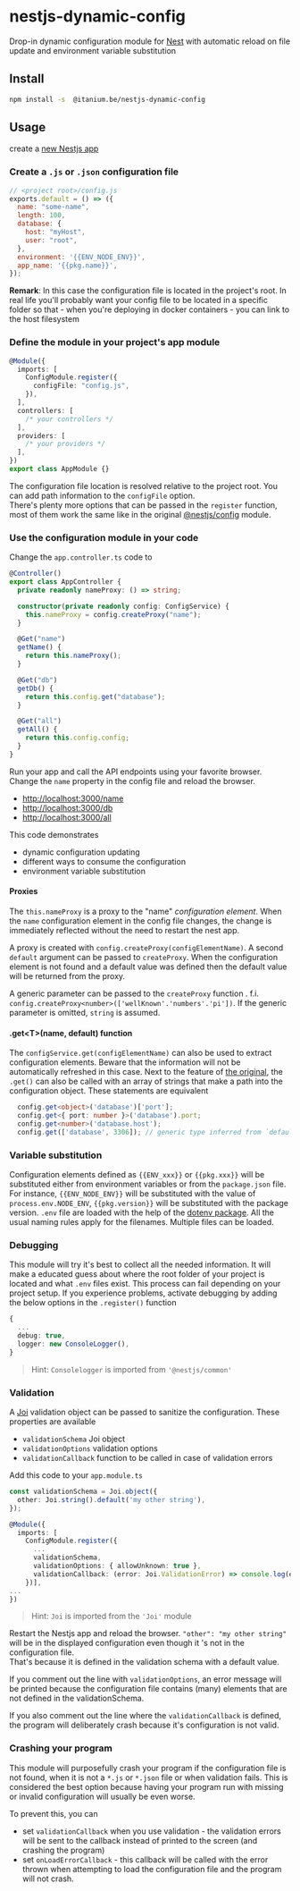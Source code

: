 # nestjs-dynamic-config

Drop-in dynamic configuration module for [Nest](https://github.com/nestjs/nest) with automatic reload on file update and environment variable substitution

## Install

```bash
npm install -s  @itanium.be/nestjs-dynamic-config
```

## Usage

create a [new Nestjs app](https://docs.nestjs.com/first-steps)

### Create a `.js` or `.json` configuration file

```js
// <project root>/config.js
exports.default = () => ({
  name: "some-name",
  length: 100,
  database: {
    host: "myHost",
    user: "root",
  },
  environment: '{{ENV_NODE_ENV}}',
  app_name: '{{pkg.name}}',
});
```

**Remark**: In this case the configuration file is located in the project's root.  In real life you'll probably want your config file to be located in a specific folder so that - when you're deploying in docker containers - you can link to the host filesystem

### Define the module in your project's app module

```ts
@Module({
  imports: [
    ConfigModule.register({
      configFile: "config.js",
    }),
  ],
  controllers: [
    /* your controllers */
  ],
  providers: [
    /* your providers */
  ],
})
export class AppModule {}
```
The configuration file location is resolved relative to the project root.  You can add path information to the `configFile` option.  
There's plenty more options that can be passed in the `register` function, most of them work the same like in the original [@nestjs/config](https://docs.nestjs.com/techniques/configuration) module.

### Use the configuration module in your code
Change the `app.controller.ts` code to

```ts
@Controller()
export class AppController {
  private readonly nameProxy: () => string;

  constructor(private readonly config: ConfigService) {
    this.nameProxy = config.createProxy("name");
  }

  @Get("name")
  getName() {
    return this.nameProxy();
  }

  @Get("db")
  getDb() {
    return this.config.get("database");
  }

  @Get("all")
  getAll() {
    return this.config.config;
  }
}
```

Run your app and call the API endpoints using your favorite browser.  Change the `name` property in the config file and reload the browser.

- <http://localhost:3000/name>
- <http://localhost:3000/db>
- <http://localhost:3000/all>

This code demonstrates

- dynamic configuration updating
- different ways to consume the configuration
- environment variable substitution

#### Proxies

The `this.nameProxy` is a proxy to the "name" *configuration element*.  When the `name` configuration element in the config file changes,  the change is immediately reflected without the need to restart the nest app.

A proxy is created with `config.createProxy(configElementName)`.  A second `default` argument can be passed to `createProxy`.  When the configuration element is not found and a default value was defined then the default value will be returned from the proxy.

A generic parameter can be passed to the `createProxy` function .  f.i. `config.createProxy<number>(['wellKnown'.'numbers'.'pi'])`.  If the generic parameter is omitted, `string` is assumed.

#### .get&lt;T&gt;(name, default) function

The `configService.get(configElementName)` can also be used to extract configuration elements.  Beware that the information will not be automatically refreshed in this case.  Next to the feature of [the original](https://docs.nestjs.com/techniques/configuration#using-the-configservice), the `.get()` can also be called with an array of strings that make a path into the configuration object.  These statements are equivalent
```ts
  config.get<object>('database')['port'];
  config.get<{ port: number }>('database').port;
  config.get<number>('database.host');
  config.get(['database', 3306]); // generic type inferred from `default` value
```

### Variable substitution

Configuration elements defined as `{{ENV_xxx}}` or `{{pkg.xxx}}` will be substituted either from environment variables or from the `package.json` file.
For instance, `{{ENV_NODE_ENV}}` will be substituted with the value of `process.env.NODE_ENV`, `{{pkg.version}}` will be substituted with the package version.
`.env` file are loaded with the help of the [dotenv package](https://www.npmjs.com/package/dotenv).  All the usual naming rules apply for the filenames.  Multiple files can be loaded.

### Debugging
This module will try it's best to collect all the needed information.  It will make a educated guess about where the root folder of your project is located and what `.env` files exist.  This process can fail depending on your project setup.  If you experience problems, activate debugging by adding the below options in the `.register()` function

```ts
{
  ...
  debug: true,
  logger: new ConsoleLogger(),
}
```
> Hint: `Consolelogger` is imported from `'@nestjs/common'`

### Validation
A [Joi](https://joi.dev/api) validation object can be passed to sanitize the configuration.  These properties are available

- `validationSchema` Joi object
- `validationOptions` validation options
- `validationCallback` function to be called in case of validation errors

Add this code to your `app.module.ts`

```ts
const validationSchema = Joi.object({
  other: Joi.string().default('my other string'),
});

@Module({
  imports: [
    ConfigModule.register({
      ...
      validationSchema,
      validationOptions: { allowUnknown: true },
      validationCallback: (error: Joi.ValidationError) => console.log(error),
    })],
...
})
```

> Hint: `Joi` is imported from the `'Joi'` module

Restart the Nestjs app and reload the browser.  `"other": "my other string"` will be in the displayed configuration even though it 's not in the configuration file.  
That's because it is defined in the validation schema with a default value.

If you comment out the line with `validationOptions`, an error message will be printed because the configuration file contains (many) elements that are not defined in the validationSchema.

If you also comment out the line where the `validationCallback` is defined, the program will deliberately crash because it's configuration is not valid.

### Crashing your program
This module will purposefully crash your program if the configuration file is not found, when it is not a `*.js` or `*.json` file or when validation fails.  This is considered the best option because having your program run with missing or invalid configuration will usually be even worse.

To prevent this, you can

- set `validationCallback` when you use validation - the validation errors will be sent to the callback instead of printed to the screen (and crashing the program)
- set `onLoadErrorCallback` - this callback will be called with the error thrown when attempting to load the configuration file and the program will not crash.
